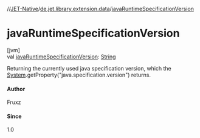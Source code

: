 //[JET-Native](../../index.md)/[de.jet.library.extension.data](index.md)/[javaRuntimeSpecificationVersion](java-runtime-specification-version.md)

# javaRuntimeSpecificationVersion

[jvm]\
val [javaRuntimeSpecificationVersion](java-runtime-specification-version.md): [String](https://kotlinlang.org/api/latest/jvm/stdlib/kotlin/-string/index.html)

Returning the currently used java specification version, which the [System](https://docs.oracle.com/javase/8/docs/api/java/lang/System.html).getProperty("java.specification.version") returns.

#### Author

Fruxz

#### Since

1.0
